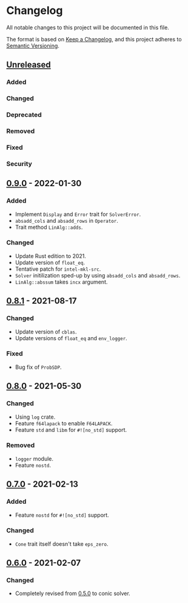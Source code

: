 # Changelog

All notable changes to this project will be documented in this file.

The format is based on [Keep a Changelog](https://keepachangelog.com/en/1.0.0/),
and this project adheres to [Semantic Versioning](https://semver.org/spec/v2.0.0.html).

## [Unreleased]
### Added
### Changed
### Deprecated
### Removed
### Fixed
### Security

## [0.9.0] - 2022-01-30
### Added
- Implement `Display` and `Error` trait for `SolverError`.
- `absadd_cols` and `absadd_rows` in `Operator`.
- Trait method `LinAlg::adds`.
### Changed
- Update Rust edition to 2021.
- Update version of `float_eq`.
- Tentative patch for `intel-mkl-src`.
- `Solver` initilization sped-up by using `absadd_cols` and `absadd_rows`.
- `LinAlg::abssum` takes `incx` argument.

## [0.8.1] - 2021-08-17
### Changed
- Update version of `cblas`.
- Update versions of `float_eq` and `env_logger`.
### Fixed
- Bug fix of `ProbSDP`.

## [0.8.0] - 2021-05-30
### Changed
- Using `log` crate.
- Feature `f64lapack` to enable `F64LAPACK`.
- Feature `std` and `libm` for `#![no_std]` support.
### Removed
- `logger` module.
- Feature `nostd`.

## [0.7.0] - 2021-02-13
### Added
- Feature `nostd` for `#![no_std]` support.
### Changed
- `Cone` trait itself doesn't take `eps_zero`.

## [0.6.0] - 2021-02-07
### Changed
- Completely revised from [0.5.0] to conic solver.


[unreleased]: https://github.com/convexbrain/Totsu/compare/rust_conic_v0.9.0...HEAD
[0.9.0]: https://github.com/convexbrain/Totsu/releases/tag/rust_conic_v0.9.0
[0.8.1]: https://github.com/convexbrain/Totsu/releases/tag/rust_conic_v0.8.1
[0.8.0]: https://github.com/convexbrain/Totsu/releases/tag/rust_conic_v0.8.0
[0.7.0]: https://github.com/convexbrain/Totsu/releases/tag/rust_conic_v0.7.0
[0.6.0]: https://github.com/convexbrain/Totsu/releases/tag/rust_conic_v0.6.0
[0.5.0]: https://github.com/convexbrain/Totsu/releases/tag/rust_v0.5.0
